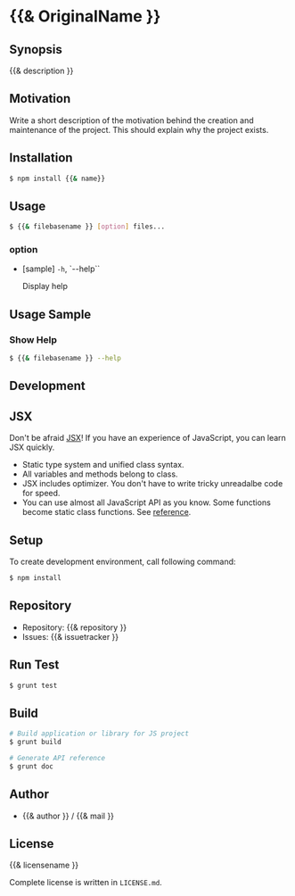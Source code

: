{{& OriginalName }}
===========================================

Synopsis
---------------

{{& description }}

Motivation
---------------

Write a short description of the motivation behind the creation and maintenance of the project.
This should explain why the project exists.

Installation
---------------

```sh
$ npm install {{& name}}
```

Usage
---------------

```sh
$ {{& filebasename }} [option] files...
```

### option

*   [sample] `-h`, `--help``

    Display help

Usage Sample
-------------------

### Show Help

```sh
$ {{& filebasename }} --help
```

Development
-------------

## JSX

Don't be afraid [JSX](http://jsx.github.io)! If you have an experience of JavaScript, you can learn JSX
quickly.

* Static type system and unified class syntax.
* All variables and methods belong to class.
* JSX includes optimizer. You don't have to write tricky unreadalbe code for speed.
* You can use almost all JavaScript API as you know. Some functions become static class functions. See [reference](http://jsx.github.io/doc/stdlibref.html).

## Setup

To create development environment, call following command:

```sh
$ npm install
```
## Repository

* Repository: {{& repository }}
* Issues: {{& issuetracker }}

## Run Test

```sh
$ grunt test
```

## Build

```sh
# Build application or library for JS project
$ grunt build

# Generate API reference
$ grunt doc

```

Author
---------

* {{& author }} / {{& mail }}

License
------------

{{& licensename }}

Complete license is written in `LICENSE.md`.
